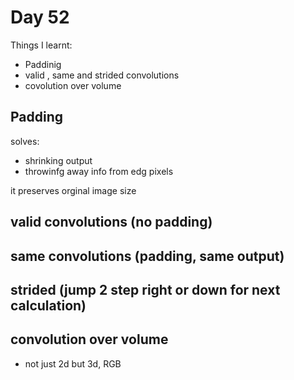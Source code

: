 # Day 52

Things I learnt:

- Paddinig
- valid , same and strided convolutions
- covolution over volume

## Padding
solves:
- shrinking output 
- throwinfg away info from edg pixels

it preserves orginal image size

## valid convolutions (no padding)
## same convolutions (padding, same output)
## strided (jump 2 step right or down for next calculation)
## convolution over volume 
- not just 2d but 3d, RGB 
